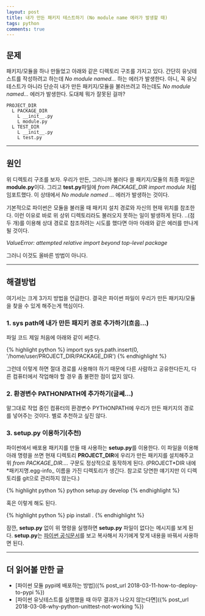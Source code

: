 ```yaml
---
layout: post
title: 내가 만든 패키지 테스트하기 (No module name 에러가 발생할 때)
tags: python
comments: true
---
```


## 문제

패키지/모듈을 하나 만들었고 아래와 같은 디렉토리 구조를 가지고 있다. 간단히 유닛테스트를 작성하려고 하는데 _No module named..._ 하는 에러가 발생한다. 아니, 꼭 유닛테스트가 아니라 단순히 내가 만든 패키지/모듈을 불러쓰려고 하는데도 _No module named..._ 에러가 발생한다. 도대체 뭐가 잘못된 걸까?

```
PROJECT_DIR
  L PACKAGE_DIR
    L __init__.py
    L module.py
  L TEST_DIR
    L __init__.py
    L test.py
```

---

## 원인

위 디렉토리 구조를 보자. 우리가 만든, 그러니까 불러다 쓸 패키지/모듈의 최종 파일은 **module.py**이다. 그리고 **test.py**파일에 _from PACKAGE_DIR import module_ 처럼 임포트했다. 이 상태에서 _No module named ..._ 에러가 발생하는 것이다.

기본적으로 파이썬은 모듈을 불러올 때 패키지 설치 경로와 자신의 현재 위치를 참조한다. 이런 이유로 바로 위 상위 디렉토리라도 불러오지 못하는 일이 발생하게 된다. ..(점 두 개)를 이용해 상대 경로로 참조하려는 시도를 했다면 아마 아래와 같은 에러를 만나게 될 것이다.

_ValueError: attempted relative import beyond top-level package_

그러니 이것도 올바른 방법이 아니다.

---

## 해결방법

여기서는 크게 3가지 방법을 언급한다. 결국은 파이썬 파일이 우리가 만든 패키지/모듈을 찾을 수 있게 해주는게 핵심이다.

### 1. sys path에 내가 만든 패지키 경로 추가하기(흐음...)

파일 코드 제일 처음에 아래와 같이 써준다.

{% highlight python %}
import sys
sys.path.insert(0, '/home/user/PROJECT_DIR/PACKAGE_DIR')
{% endhighlight %}

그런데 이렇게 하면 절대 경로를 사용해야 하기 때문에 다른 사람하고 공유한다든지, 다른 컴퓨터에서 작업해야 할 경우 좀 불편한 점이 없지 않다.

### 2. 환경변수 PATHONPATH에 추가하기(글쎄...)

말그대로 작업 중인 컴퓨터의 환경변수 PYTHONPATH에 우리가 만든 패키지의 경로를 넣어주는 것이다. 별로 추천하고 싶진 않다.

### 3. setup.py 이용하기(추천)

파이썬에서 배포용 패키지를 만들 때 사용하는 **setup.py**를 이용한다. 이 파일을 이용해 아래 명령을 쓰면 현재 디렉토리 **PROJECT_DIR**에 우리가 만든 패키지를 설치해주고 위 _from PACKAGE_DIR...._ 구문도 정상적으로 동작하게 된다. (PROJECT*DIR 내에 *패키지명.egg-info\_ 이름을 가진 디렉토리가 생긴다. 참고로 당연한 얘기지만 이 디렉토리를 git으로 관리하지 않는다.)

{% highlight python %}
python setup.py develop
{% endhighlight %}

혹은 이렇게 해도 된다.

{% highlight python %}
pip install .
{% endhighlight %}

잠깐, **setup.py** 없이 위 명령을 실행하면 **setup.py** 파일이 없다는 메시지를 보게 된다. **setup.py**는 [파이썬 공식문서](https://packaging.python.org/tutorials/packaging-projects/#setup-py)를 보고 복사해서 자기에게 맞게 내용을 바꿔서 사용하면 된다.

---

## 더 읽어볼 만한 글

-   [파이썬 모듈 pypi에 배포하는 방법]({% post_url 2018-03-11-how-to-deploy-to-pypi %})
-   [파이썬 유닛테스트를 실행했을 때 아무 결과가 나오지 않는다면]({% post_url 2018-03-08-why-python-unittest-not-working %})
